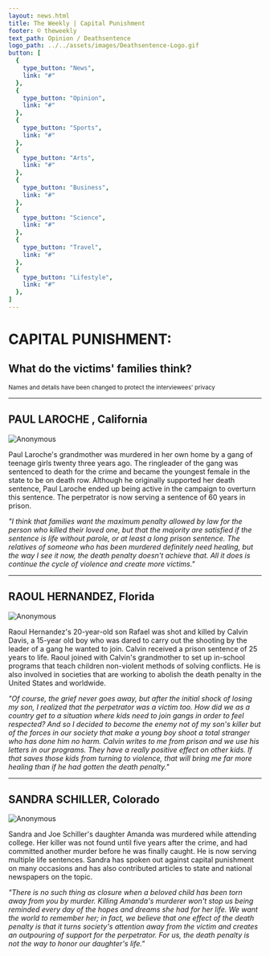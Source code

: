 ```yaml
---
layout: news.html
title: The Weekly | Capital Punishment
footer: © theweekly
text_path: Opinion / Deathsentence
logo_path: ../../assets/images/Deathsentence-Logo.gif
button: [
  {
    type_button: "News",
    link: "#"
  },
  {
    type_button: "Opinion",
    link: "#"
  },
  {
    type_button: "Sports",
    link: "#"
  },
  {
    type_button: "Arts",
    link: "#"
  },
  {
    type_button: "Business",
    link: "#"
  },
  {
    type_button: "Science",
    link: "#"
  },
  {
    type_button: "Travel",
    link: "#"
  },
  {
    type_button: "Lifestyle",
    link: "#"
  },
]
---
```

# CAPITAL PUNISHMENT:
## What do the victims' families think?

<small>Names and details have been changed to protect the interviewees' privacy</small>

* * *

## PAUL LAROCHE , California

![Anonymous](../../assets/images/deathsentence-avatar1.png)

Paul Laroche's grandmother was murdered in her own home by a gang of teenage girls twenty three years ago. The ringleader of the gang was sentenced to death for the crime and became the youngest female in the state to be on death row. Although he originally supported her death sentence, Paul Laroche ended up being active in the campaign to overturn this sentence. The perpetrator is now serving a sentence of 60 years in prison.

_"I think that families want the maximum penalty allowed by law for the person who killed their loved one, but that the majority are satisfied if the sentence is life without parole, or at least a long prison sentence. The relatives of someone who has been murdered definitely need healing, but the way I see it now, the death penalty doesn't achieve that. All it does is continue the cycle of violence and create more victims."_

* * *

## RAOUL HERNANDEZ, Florida

![Anonymous](../../assets/images/deathsentence-avatar2.png)

Raoul Hernandez's 20-year-old son Rafael was shot and killed by Calvin Davis, a 15-year old boy who was dared to carry out the shooting by the leader of a gang he wanted to join. Calvin received a prison sentence of 25 years to life. Raoul joined with Calvin's grandmother to set up in-school programs that teach children non-violent methods of solving conflicts. He is also involved in societies that are working to abolish the death penalty in the United States and worldwide.

_"Of course, the grief never goes away, but after the initial shock of losing my son, I realized that the perpetrator was a victim too. How did we as a country get to a situation where kids need to join gangs in order to feel respected? And so I decided to become the enemy not of my son's killer but of the forces in our society that make a young boy shoot a total stranger who has done him no harm. Calvin writes to me from prison and we use his letters in our programs. They have a really positive effect on other kids. If that saves those kids from turning to violence, that will bring me far more healing than if he had gotten the death penalty."_

* * *

## SANDRA SCHILLER, Colorado

![Anonymous](../../assets/images/deathsentence-avatar3.png)

Sandra and Joe Schiller's daughter Amanda was murdered while attending college. Her killer was not found until five years after the crime, and had committed another murder before he was finally caught. He is now serving multiple life sentences. Sandra has spoken out against capital punishment on many occasions and has also contributed articles to state and national newspapers on the topic.

_"There is no such thing as closure when a beloved child has been torn away from you by murder. Killing Amanda's murderer won't stop us being reminded every day of the hopes and dreams she had for her life. We want the world to remember her; in fact, we believe that one effect of the death penalty is that it turns society's attention away from the victim and creates an outpouring of support for the perpetrator. For us, the death penalty is not the way to honor our daughter's life."_
